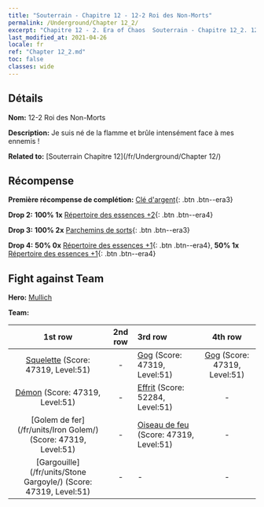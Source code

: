 ```yaml
---
title: "Souterrain - Chapitre 12 - 12-2 Roi des Non-Morts"
permalink: /Underground/Chapter 12_2/
excerpt: "Chapitre 12 - 2. Era of Chaos  Souterrain - Chapitre 12_2. 12-2 Roi des Non-Morts"
last_modified_at: 2021-04-26
locale: fr
ref: "Chapter 12_2.md"
toc: false
classes: wide
---
```


## Détails

 **Nom:** 12-2 Roi des Non-Morts

 **Description:** Je suis né de la flamme et brûle intensément face à mes ennemis !

 **Related to:** [Souterrain Chapitre 12](/fr/Underground/Chapter 12/)

## Récompense

 **Première récompense de complétion:** [Clé d'argent](/ItemsFR/con_693/){: .btn .btn--era3}

 **Drop 2:** **100% 1x** [Répertoire des essences +2](/ItemsFR/mat_53/){: .btn .btn--era4}

 **Drop 3:** **100% 2x** [Parchemins de sorts](/ItemsFR/con_694/){: .btn .btn--era3}

 **Drop 4:** **50% 0x** [Répertoire des essences +1](/ItemsFR/mat_46/){: .btn .btn--era4}, **50% 1x** [Répertoire des essences +1](/ItemsFR/mat_46/){: .btn .btn--era4}


## Fight against Team
 **Hero:** [Mullich](/fr/heroes/Mullich/)

 **Team:**


  | 1st row | 2nd row | 3rd row | 4th row |
  |:----:|:----:|:----|:----:|
  | [Squelette](/fr/units/Skeleton/) (Score: 47319, Level:51)  | - | [Gog](/fr/units/Gog/) (Score: 47319, Level:51)  | [Gog](/fr/units/Gog/) (Score: 47319, Level:51)  |
  | [Démon](/fr/units/Demon/) (Score: 47319, Level:51)  | - | [Effrit](/fr/units/Efreeti/) (Score: 52284, Level:51)  | - |
  | [Golem de fer](/fr/units/Iron Golem/) (Score: 47319, Level:51)  | - | [Oiseau de feu](/fr/units/Firebird/) (Score: 47319, Level:51)  | - |
  | [Gargouille](/fr/units/Stone Gargoyle/) (Score: 47319, Level:51)  | - | - | - |


